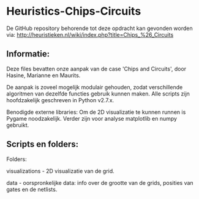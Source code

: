 # Heuristics-Chips-Circuits
De GitHub repository behorende tot deze opdracht kan gevonden worden via: http://heuristieken.nl/wiki/index.php?title=Chips_%26_Circuits

## Informatie:

Deze files bevatten onze aanpak van de case 'Chips and Circuits', door Hasine, Marianne en Maurits.

De aanpak is zoveel mogelijk modulair gehouden, zodat verschillende algoritmen van dezelfde functies gebruik kunnen maken.
Alle scripts zijn hoofdzakelijk geschreven in Python v2.7.x.

Benodigde externe libraries:
Om de 2D visualizatie te kunnen runnen is Pygame noodzakelijk.
Verder zijn voor analyse matplotlib en numpy gebruikt.

## Scripts en folders:

Folders:

visualizations
    - 2D visualizatie van de grid.

data
    - oorspronkelijke data: info over de grootte van de grids, posities van gates en de netlists.


